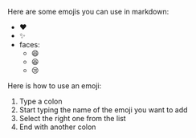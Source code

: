 Here are some emojis you can use in markdown: 
* :heart: 
* :sparkles:
* faces: 
  * :smile:
  * :laughing:
  * :cry:

Here is how to use an emoji: 
1. Type a colon 
2. Start typing the name of the emoji you want to add 
3. Select the right one from the list 
4. End with another colon 
